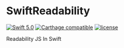 # SwiftReadability
[![Swift 5.0](https://img.shields.io/badge/Swift-5.0-orange.svg)]()
[![Carthage compatible](https://img.shields.io/badge/Carthage-compatible-4BC51D.svg?style=flat)](https://github.com/Carthage/Carthage)
[![license](https://img.shields.io/github/license/mashape/apistatus.svg?maxAge=2592000)]()

Readability JS In Swift


